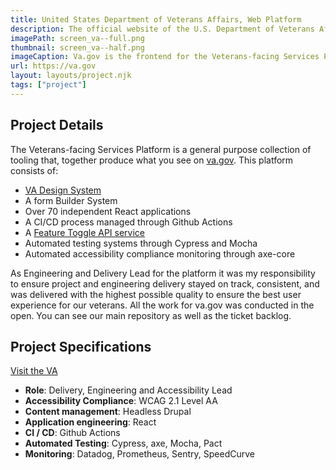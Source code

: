 ```yaml
---
title: United States Department of Veterans Affairs, Web Platform
description: The official website of the U.S. Department of Veterans Affairs
imagePath: screen_va--full.png
thumbnail: screen_va--half.png
imageCaption: Va.gov is the frontend for the Veterans-facing Services Platform, for which I was the engineering lead.
url: https://va.gov
layout: layouts/project.njk
tags: ["project"]
---
```


## Project Details

The Veterans-facing Services Platform is a general purpose collection of tooling that, together produce what you see on [va.gov](https://va.gov). This platform consists of:

- [VA Design System](https://design.va.gov/)
- A form Builder System
- Over 70 independent React applications
- A CI/CD process managed through Github Actions
- A [Feature Toggle API service](https://department-of-veterans-affairs.github.io/veteran-facing-services-tools/platform/tools/feature-toggles/)
- Automated testing systems through Cypress and Mocha
- Automated accessibility compliance monitoring through axe-core

As Engineering and Delivery Lead for the platform it was my responsibility to ensure project and engineering delivery stayed on track, consistent, and was delivered with the highest possible quality to ensure the best user experience for our veterans. All the work for va.gov was conducted in the open. You can see our main repository as well as the ticket backlog.

## Project Specifications

[Visit the VA](https://va.gov)

- **Role**: Delivery, Engineering and Accessibility Lead
- **Accessibility Compliance**: WCAG 2.1 Level AA
- **Content management**: Headless Drupal
- **Application engineering**: React
- **CI / CD**: Github Actions
- **Automated Testing**: Cypress, axe, Mocha, Pact
- **Monitoring**: Datadog, Prometheus, Sentry, SpeedCurve
